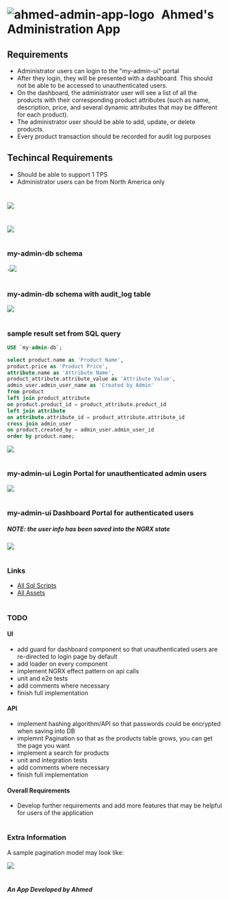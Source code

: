 # <img title="ahmed-admin-app-logo" src="./assets/logo-40.png"  align="left"> &nbsp; Ahmed's Administration App

## Requirements

- Administrator users can login to the "my-admin-ui" portal
- After they login, they will be presented with a dashboard. This should not be able to be accessed to unauthenticated users.
- On the dashboard, the administrator user will see a list of all the products with their corresponding product attributes (such as name, description, price, and several dynamic attributes that may be different for each product).
- The administrator user should be able to add, update, or delete products.
- Every product transaction should be recorded for audit log purposes

## Techincal Requirements

- Should be able to support 1 TPS
- Administrator users can be from North America only

#

<img src="./assets/high-level-current-system-design.png">

#

<img src="./assets/high-level-future-system-design.png">

#

### my-admin-db schema

-<img src="./assets/my-schema-without-auditlog.png">

#

### my-admin-db schema with audit_log table

<img src="./assets/my-schema-with-auditlog.png">

#

### sample result set from SQL query

```SQL
USE `my-admin-db`;

select product.name as 'Product Name',
product.price as 'Product Price',
attribute.name as 'Attribute Name',
product_attribute.attribute_value as 'Attribute Value',
admin_user.admin_user_name as 'Created by Admin'
from product
left join product_attribute
on product.product_id = product_attribute.product_id
left join attribute
on attribute.attribute_id = product_attribute.attribute_id
cross join admin_user
on product.created_by = admin_user.admin_user_id
order by product.name;
```

<img src="./assets/my-result-set.png">

#

### my-admin-ui Login Portal for unauthenticated admin users

<img src="./assets/login-page.png">

#

### my-admin-ui Dashboard Portal for authenticated users

##### NOTE: the user info has been saved into the NGRX state

<img src="./assets/redux-state.png">

#

### Links

- [All Sql Scripts](./my-admin-db/updated-sql-scripts.txt)
- [All Assets](./assets/)

#

### TODO

#### UI

- add guard for dashboard component so that unauthenticated users are re-directed to login page by default
- add loader on every component
- implement NGRX effect pattern on api calls
- unit and e2e tests
- add comments where necessary
- finish full implementation

#### API

- implement hashing algorithm/API so that passwords could be encrypted when saving into DB
- implemnt Pagination so that as the products table grows, you can get the page you want
- implement a search for products
- unit and integration tests
- add comments where necessary
- finish full implementation

#### Overall Requirements

- Develop further requirements and add more features that may be helpful for users of the application

#

### Extra Information

A sample pagination model may look like:

<img src="./assets/pagination-model.png">

#

##### <b><i>An App Developed by Ahmed</i></b>
